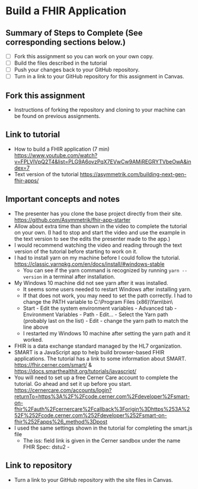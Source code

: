 # Build a FHIR Application

## Summary of Steps to Complete (See corresponding sections below.)
- [ ] Fork this assignment so you can work on your own copy.
- [ ] Build the files described in the tutorial
- [ ] Push your changes back to your GitHub repository.
- [ ] Turn in a link to your GitHub repository for this assignment in Canvas.

## Fork this assignment

* Instructions of forking the repository and cloning to your machine can be found on previous assignments.

## Link to tutorial

* How to build a FHIR application (7 min) https://www.youtube.com/watch?v=FPLVlVpQ2T4&list=PLG9A6ovzPqX7EVwCw9AMiREGRYTVbeOwA&index=7
* Text version of the tutorial https://asymmetrik.com/building-next-gen-fhir-apps/

## Important concepts and notes

* The presenter has you clone the base project directly from their site. https://github.com/Asymmetrik/fhir-app-starter
* Allow about extra time than shown in the video to complete the tutorial on your own. (I had to stop and start the video and use the example in the text version to see the edits the presenter made to the app.)
* I would recommend watching the video and reading through the text version of the tutorial before starting to work on it.
* I had to install yarn on my machine before I could follow the tutorial. https://classic.yarnpkg.com/en/docs/install/#windows-stable
  * You can see if the yarn command is recognized by running `yarn --version` in a terminal after installation.
* My Windows 10 machine did not see yarn after it was installed.
  * It seems some users needed to restart Windows after installing yarn.
  * If that does not work, you may need to set the path correctly. I had to change the PATH variable to C:\Program Files (x86)\Yarn\bin\
  * Start - Edit the system environment variables - Advanced tab - Environment Variables - Path - Edit... - Select the Yarn path (probably last on the list) - Edit - change the yarn path to match the line above
  * I restarted my Windows 10 machine after setting the yarn path and it worked.
* FHIR is a data exchange standard managed by the HL7 organization.
* SMART is a JavaScript app to help build browser-based FHIR applications. The tutorial has a link to some information about SMART. https://fhir.cerner.com/smart/ & https://docs.smarthealthit.org/tutorials/javascript/
* You will need to set up a free Cerner Care account to complete the tutorial. Go ahead and set it up before you start. https://cernercare.com/accounts/login?returnTo=https%3A%2F%2Fcode.cerner.com%2Fdeveloper%2Fsmart-on-fhir%2Fauth%2Fcernercare%2Fcallback%3Forigin%3Dhttps%253A%252F%252Fcode.cerner.com%252Fdeveloper%252Fsmart-on-fhir%252Fapps%26_method%3Dpost
* I used the same settings shown in the tutorial for completing the smart.js file
  * The iss: field link is given in the Cerner sandbox under the name FHIR Spec: dstu2 -


## Link to repository

* Turn a link to your GitHub repository with the site files in Canvas.
